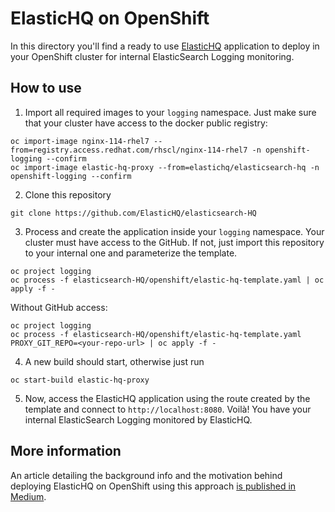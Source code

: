 # ElasticHQ on OpenShift

In this directory you'll find a ready to use [ElasticHQ](https://github.com/ElasticHQ/elasticsearch-HQ) application to deploy in your OpenShift cluster for internal ElasticSearch Logging monitoring.

## How to use

1. Import all required images to your `logging` namespace. Just make sure that your cluster have access to the docker public registry:

```shell
oc import-image nginx-114-rhel7 --from=registry.access.redhat.com/rhscl/nginx-114-rhel7 -n openshift-logging --confirm
oc import-image elastic-hq-proxy --from=elastichq/elasticsearch-hq -n openshift-logging --confirm
```

2. Clone this repository

```shell
git clone https://github.com/ElasticHQ/elasticsearch-HQ
```

3. Process and create the application inside your `logging` namespace. Your cluster must have access to the GitHub. If not, just import this repository to your internal one and parameterize the template.

```shell
oc project logging
oc process -f elasticsearch-HQ/openshift/elastic-hq-template.yaml | oc apply -f -
```

Without GitHub access:

```shell
oc project logging
oc process -f elasticsearch-HQ/openshift/elastic-hq-template.yaml PROXY_GIT_REPO=<your-repo-url> | oc apply -f -
```

4. A new build should start, otherwise just run

```shell
oc start-build elastic-hq-proxy
```

5. Now, access the ElasticHQ application using the route created by the template and connect to `http://localhost:8080`. Voilà! You have your internal ElasticSearch Logging monitored by ElasticHQ.

## More information

An article detailing the background info and the motivation behind deploying ElasticHQ on OpenShift using this approach [is published in Medium](https://medium.com/@ricardozanini/how-to-monitor-openshift-elasticsearch-logging-with-elastichq-fe641a6b04e3).